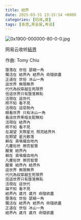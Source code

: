 ```yaml
---
title: 結界
date: 2025-03-31 13:15:14 +0800
categories: [招魂,奠]
tags: [香港,黑金属,粤语]
---
```


![0x1900-000000-80-0-0.jpg](https://b2.235421.xyz/pic/2025/03/c34e11d81c2795806d861f1ac7becf72.jpg)

网易云收听[結界](https://music.163.com/song?id=1463742121&userid=1623945853)

作曲: Tomy Chiu

```txt
墮落在 世俗 瑟縮一角
獨活在 結界內 結界內 命隨欲盡
正道在 世俗 冰山一角
這世界 無限無界
代代為奴穿越生死限界
信這世界只有墮落無恥
活現在 這世代
榨不知 看不見
活現在 這惡勢內
眼看世界 只有冰山一角
看這世界黑暗支配無知
活現在 結界內
榨不知 看不見
在凝望 天際星光 照亮結界外
在期望 星光散落
躺在 貪嗔癡血地內
凡塵俗世 擦亮智慧
醒覺 結界內
躺在 貪嗔癡血地內
凡塵俗世 擦亮智慧
醒覺 結界內 結界外
這世界 無限無界
代代為奴穿越生死限界
信這世界只有墮落無恥
活現在 這世代
論不知 看不見
結界內 歲月 歲月 命隨欲盡
墮落在 世俗 瑟縮一角
獨活在 結界內 結界內 命隨欲盡
正道在 世俗 冰山一角
結界內 歲月 歲月 命隨欲盡
```